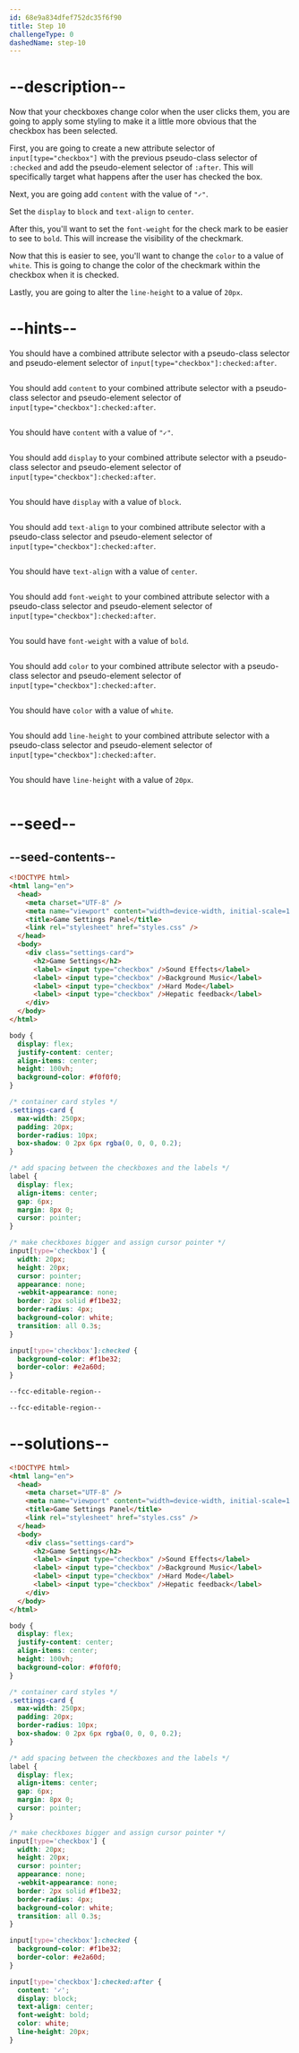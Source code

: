 ```yaml
---
id: 68e9a834dfef752dc35f6f90
title: Step 10
challengeType: 0
dashedName: step-10
---
```


# --description--

Now that your checkboxes change color when the user clicks them, you are going to apply some styling to make it a little more obvious that the checkbox has been selected.

First, you are going to create a new attribute selector of `input[type="checkbox"]` with the previous pseudo-class selector of `:checked` and add the pseudo-element selector of `:after`.
This will specifically target what happens after the user has checked the box.

Next, you are going add `content` with the value of `"✓"`.

Set the `display` to `block` and `text-align` to `center`.

After this, you'll want to set the `font-weight` for the check mark to be easier to see to `bold`. This will increase the visibility of the checkmark.

Now that this is easier to see, you'll want to change the `color` to a value of `white`. This is going to change the color of the checkmark within the checkbox when it is checked.

Lastly, you are going to alter the `line-height` to a value of `20px`.

# --hints--

You should have a combined attribute selector with a pseudo-class selector and pseudo-element selector of `input[type="checkbox"]:checked:after`.

```js

```

You should add `content` to your combined attribute selector with a pseudo-class selector and pseudo-element selector of `input[type="checkbox"]:checked:after`.

```js

```

You should have `content` with a value of `"✓"`.

```js

```

You should add `display` to your combined attribute selector with a pseudo-class selector and pseudo-element selector of `input[type="checkbox"]:checked:after`.

```js

```

You should have `display` with a value of `block`.

```js

```

You should add `text-align` to your combined attribute selector with a pseudo-class selector and pseudo-element selector of `input[type="checkbox"]:checked:after`.

```js

```

You should have `text-align` with a value of `center`.

```js

```

You should add `font-weight` to your combined attribute selector with a pseudo-class selector and pseudo-element selector of `input[type="checkbox"]:checked:after`.

```js

```

You sould have `font-weight` with a value of `bold`.

```js

```

You should add `color` to your combined attribute selector with a pseudo-class selector and pseudo-element selector of `input[type="checkbox"]:checked:after`.

```js

```

You should have `color` with a value of `white`.

```js

```

You should add `line-height` to your combined attribute selector with a pseudo-class selector and pseudo-element selector of `input[type="checkbox"]:checked:after`.

```js

```

You should have `line-height` with a value of `20px`.

```js

```

# --seed--

## --seed-contents--

```html
<!DOCTYPE html>
<html lang="en">
  <head>
    <meta charset="UTF-8" />
    <meta name="viewport" content="width=device-width, initial-scale=1.0" />
    <title>Game Settings Panel</title>
    <link rel="stylesheet" href="styles.css" />
  </head>
  <body>
    <div class="settings-card">
      <h2>Game Settings</h2>
      <label> <input type="checkbox" />Sound Effects</label>
      <label> <input type="checkbox" />Background Music</label>
      <label> <input type="checkbox" />Hard Mode</label>
      <label> <input type="checkbox" />Hepatic feedback</label>
    </div>
  </body>
</html>
```

```css
body {
  display: flex;
  justify-content: center;
  align-items: center;
  height: 100vh;
  background-color: #f0f0f0;
}

/* container card styles */
.settings-card {
  max-width: 250px;
  padding: 20px;
  border-radius: 10px;
  box-shadow: 0 2px 6px rgba(0, 0, 0, 0.2);
}

/* add spacing between the checkboxes and the labels */
label {
  display: flex;
  align-items: center;
  gap: 6px;
  margin: 8px 0;
  cursor: pointer;
}

/* make checkboxes bigger and assign cursor pointer */
input[type='checkbox'] {
  width: 20px;
  height: 20px;
  cursor: pointer;
  appearance: none;
  -webkit-appearance: none;
  border: 2px solid #f1be32;
  border-radius: 4px;
  background-color: white;
  transition: all 0.3s;
}

input[type='checkbox']:checked {
  background-color: #f1be32;
  border-color: #e2a60d;
}

--fcc-editable-region--

--fcc-editable-region--

```

# --solutions--

```html
<!DOCTYPE html>
<html lang="en">
  <head>
    <meta charset="UTF-8" />
    <meta name="viewport" content="width=device-width, initial-scale=1.0" />
    <title>Game Settings Panel</title>
    <link rel="stylesheet" href="styles.css" />
  </head>
  <body>
    <div class="settings-card">
      <h2>Game Settings</h2>
      <label> <input type="checkbox" />Sound Effects</label>
      <label> <input type="checkbox" />Background Music</label>
      <label> <input type="checkbox" />Hard Mode</label>
      <label> <input type="checkbox" />Hepatic feedback</label>
    </div>
  </body>
</html>
```

```css
body {
  display: flex;
  justify-content: center;
  align-items: center;
  height: 100vh;
  background-color: #f0f0f0;
}

/* container card styles */
.settings-card {
  max-width: 250px;
  padding: 20px;
  border-radius: 10px;
  box-shadow: 0 2px 6px rgba(0, 0, 0, 0.2);
}

/* add spacing between the checkboxes and the labels */
label {
  display: flex;
  align-items: center;
  gap: 6px;
  margin: 8px 0;
  cursor: pointer;
}

/* make checkboxes bigger and assign cursor pointer */
input[type='checkbox'] {
  width: 20px;
  height: 20px;
  cursor: pointer;
  appearance: none;
  -webkit-appearance: none;
  border: 2px solid #f1be32;
  border-radius: 4px;
  background-color: white;
  transition: all 0.3s;
}

input[type='checkbox']:checked {
  background-color: #f1be32;
  border-color: #e2a60d;
}

input[type='checkbox']:checked:after {
  content: '✓';
  display: block;
  text-align: center;
  font-weight: bold;
  color: white;
  line-height: 20px;
}
```

